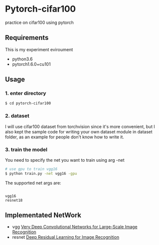 # Pytorch-cifar100

practice on cifar100 using pytorch

## Requirements

This is my experiment eviroument
- python3.6
- pytorch1.6.0+cu101

## Usage

### 1. enter directory
```bash
$ cd pytorch-cifar100
```

### 2. dataset
I will use cifar100 dataset from torchvision since it's more convenient, but I also
kept the sample code for writing your own dataset module in dataset folder, as an
example for people don't know how to write it.

### 3. train the model
You need to specify the net you want to train using arg -net

```bash
# use gpu to train vgg16
$ python train.py -net vgg16 -gpu
```

The supported net args are:
```

vgg16
resnet18

```


## Implementated NetWork

- vgg [Very Deep Convolutional Networks for Large-Scale Image Recognition](https://arxiv.org/abs/1409.1556v6)
- resnet [Deep Residual Learning for Image Recognition](https://arxiv.org/abs/1512.03385v1)




